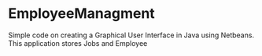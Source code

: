 # EmployeeManagment
Simple code on creating a Graphical User Interface in Java using Netbeans. This application stores Jobs and Employee
